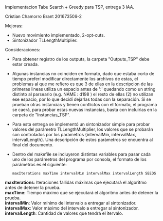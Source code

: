Implementacion Tabu Search + Greedy para TSP, entrega 3 IAA.

Cristian Chamorro Brant 201673506-2

Mejoras: 

- Nuevo movimiento implementado, 2-opt-cuts.
- Sintonizador TLLengthMultiplier.

Consideraciones:

- Para obtener registro de los outputs, la carpeta "Outputs_TSP" debe estar creada.

- Algunas instancias no coinciden en formato, dado que estaba corto de tiempo preferí modificar directamente los archivos de estas, el problemas al que me refiero es que 3 de ellas en la descripcion de las primeras lineas utiliza un espacio antes de ':' quedando como un string distinto al parsearlo (e.g. NAME : d198 ) el resto de ellas (2) no utilizan ese espacio, por lo que decidí dejarlas todas con la separación. Si se prueban otras instancias y tienen conflictos con el formato, el programa se caerá, para probar estas nuevas instancias, basta con incluirlas en la carpeta de "Instancias_TSP".

- Para esta entrega se implementó un sintonizador simple para probar valores del parámetro TLLengthMultiplier, los valores que se probarán son controlados por los parámetros {intervalMin, intervalMax, intervalLength}. Una descripción de estos parámetros se encuentra al final del documento.

- Dentro del makefile se incluyeron distintas variables para pasar cada uno de los parámetros del programa por consola, el formato de los parámetros es el siguiente: 

      maxIterations maxTime intervalMin intervalMax intervalLength SEEDS

**maxIterations**: Iteraciones fallidas máximas que ejecutará el algoritmo antes de detener la prueba.  
**maxTime**: Tiempo máximo que se ejecutará el algoritmo antes de detener la prueba.  
**intervalMin**: Valor mínimo del intervalo a entregar al sintonizador.
**intervalMax**: Valor máximo del intervalo a entregar al sintonizador.
**intervalLength**: Cantidad de valores que tendrá el itervalo.
